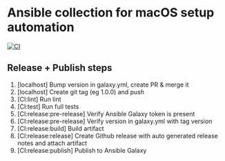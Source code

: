 # Ansible collection for macOS setup automation

[![CI](https://github.com/davidbarton/ansible-collection-mac/actions/workflows/ci.yml/badge.svg)](https://github.com/davidbarton/ansible-collection-mac/actions/workflows/ci.yml)

## Release + Publish steps
1. [localhost] Bump version in galaxy.yml, create PR & merge it
2. [localhost] Create git tag (eg 1.0.0) and push
3. [CI:lint] Run lint
4. [CI:test] Run full tests
5. [CI:release:pre-release] Verify Ansible Galaxy token is present
6. [CI:release:pre-release] Verify version in galaxy.yml with tag version
7. [CI:release:build] Build artifact
8. [CI:release:release] Create Github release with auto generated release notes and attach artifact
9. [CI:release:publish] Publish to Ansible Galaxy
